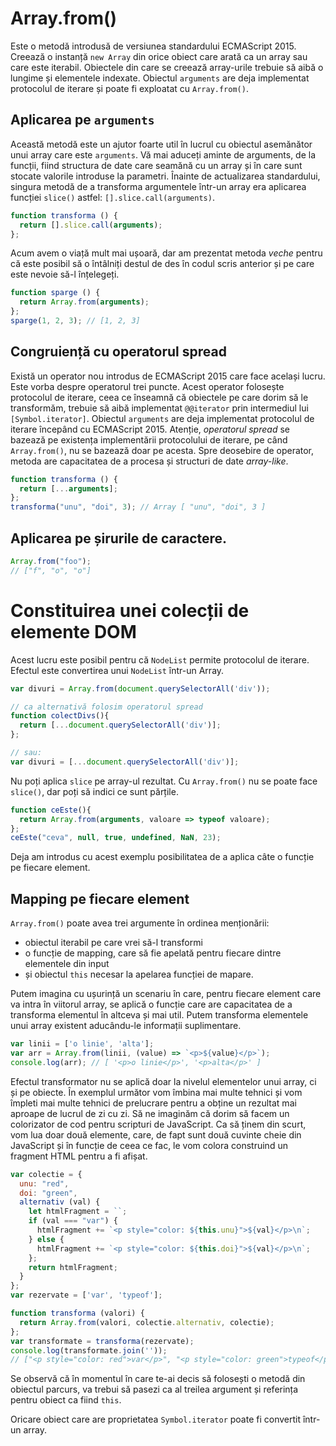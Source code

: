 # Array.from()

Este o metodă introdusă de versiunea standardului ECMAScript 2015. Creează o instanță `new Array` din orice obiect care arată ca un array sau care este iterabil. Obiectele din care se creează array-urile trebuie să aibă o lungime și elementele indexate. Obiectul `arguments` are deja implementat protocolul de iterare și poate fi exploatat cu `Array.from()`.

## Aplicarea pe `arguments`

Această metodă este un ajutor foarte util în lucrul cu obiectul asemănător unui array care este `arguments`. Vă mai aduceți aminte de arguments, de la funcții, fiind structura de date care seamănă cu un array și în care sunt stocate valorile introduse la parametri. Înainte de actualizarea standardului, singura metodă de a transforma argumentele într-un array era aplicarea funcției `slice()` astfel: `[].slice.call(arguments)`.

```javascript
function transforma () {
  return [].slice.call(arguments);
};
```

Acum avem o viață mult mai ușoară, dar am prezentat metoda *veche* pentru că este posibil să o întâlniți destul de des în codul scris anterior și pe care este nevoie să-l înțelegeți.

```javascript
function sparge () {
  return Array.from(arguments);
};
sparge(1, 2, 3); // [1, 2, 3]
```

## Congruiență cu operatorul spread

Există un operator nou introdus de ECMAScript 2015 care face același lucru. Este vorba despre operatorul trei puncte. Acest operator folosește protocolul de iterare, ceea ce înseamnă că obiectele pe care dorim să le transformăm, trebuie să aibă implementat `@@iterator` prin intermediul lui `[Symbol.iterator]`. Obiectul `arguments` are deja implementat protocolul de iterare începând cu ECMAScript 2015. Atenție, *operatorul spread* se bazează pe existența implementării protocolului de iterare, pe când `Array.from()`, nu se bazează doar pe acesta. Spre deosebire de operator, metoda are capacitatea de a procesa și structuri de date *array-like*.

```javascript
function transforma () {
  return [...arguments];
};
transforma("unu", "doi", 3); // Array [ "unu", "doi", 3 ]
```

## Aplicarea pe șirurile de caractere.

```javascript
Array.from("foo");
// ["f", "o", "o"]
```

# Constituirea unei colecții de elemente DOM

Acest lucru este posibil pentru că `NodeList` permite protocolul de iterare. Efectul este convertirea unui `NodeList` într-un Array.

```javascript
var divuri = Array.from(document.querySelectorAll('div'));

// ca alternativă folosim operatorul spread
function colectDivs(){
  return [...document.querySelectorAll('div')];
};

// sau:
var divuri = [...document.querySelectorAll('div')];
```

Nu poți aplica `slice` pe array-ul rezultat. Cu `Array.from()` nu se poate face `slice()`, dar poți să indici ce sunt părțile.

```javascript
function ceEste(){
  return Array.from(arguments, valoare => typeof valoare);
};
ceEste("ceva", null, true, undefined, NaN, 23);
```

Deja am introdus cu acest exemplu posibilitatea de a aplica câte o funcție pe fiecare element.

## Mapping pe fiecare element

`Array.from()` poate avea trei argumente în ordinea menționării:

-   obiectul iterabil pe care vrei să-l transformi
-   o funcție de mapping, care să fie apelată pentru fiecare dintre elementele din input
-   și obiectul `this` necesar la apelarea funcției de mapare.

Putem imagina cu ușurință un scenariu în care, pentru fiecare element care va intra în viitorul array, se aplică o funcție care are capacitatea de a transforma elementul în altceva și mai util. Putem transforma elementele unui array existent aducându-le informații suplimentare.

```javascript
var linii = ['o linie', 'alta'];
var arr = Array.from(linii, (value) => `<p>${value}</p>`);
console.log(arr); // [ '<p>o linie</p>', '<p>alta</p>' ]
```

Efectul transformator nu se aplică doar la nivelul elementelor unui array, ci și pe obiecte. În exemplul următor vom îmbina mai multe tehnici și vom împleti mai multe tehnici de prelucrare pentru a obține un rezultat mai aproape de lucrul de zi cu zi. Să ne imaginăm că dorim să facem un colorizator de cod pentru scripturi de JavaScript. Ca să ținem din scurt, vom lua doar două elemente, care, de fapt sunt două cuvinte cheie din JavaScript și în funcție de ceea ce fac, le vom colora construind un fragment HTML pentru a fi afișat.

```javascript
var colectie = {
  unu: "red",
  doi: "green",
  alternativ (val) {
    let htmlFragment = ``;
    if (val === "var") {
      htmlFragment += `<p style="color: ${this.unu}">${val}</p>\n`;
    } else {
      htmlFragment += `<p style="color: ${this.doi}">${val}</p>\n`;
    };
    return htmlFragment;
  }
};
var rezervate = ['var', 'typeof'];

function transforma (valori) {
  return Array.from(valori, colectie.alternativ, colectie);
};
var transformate = transforma(rezervate);
console.log(transformate.join(''));
// ["<p style="color: red">var</p>", "<p style="color: green">typeof</p>"]
```

Se observă că în momentul în care te-ai decis să folosești o metodă din obiectul parcurs, va trebui să pasezi ca al treilea argument și referința pentru obiect ca fiind `this`.

Oricare obiect care are proprietatea `Symbol.iterator` poate fi convertit într-un array.
